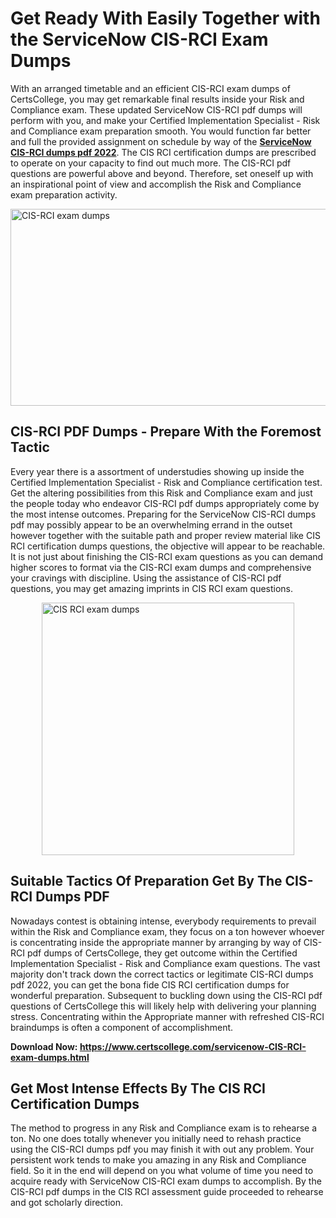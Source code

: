 <h1><strong>Get Ready With Easily Together with the ServiceNow CIS-RCI Exam Dumps&nbsp;</strong></h1>
<p><span style="font-weight: 400;">With an arranged timetable and an efficient  CIS-RCI exam dumps of CertsCollege, you may get remarkable final results inside your Risk and Compliance exam. These updated ServiceNow CIS-RCI pdf dumps will perform with you, and make your Certified Implementation Specialist - Risk and Compliance exam preparation smooth. You would function far better and full the provided assignment on schedule by way of the <strong><a href="https://www.certscollege.com/servicenow-CIS-RCI-exam-dumps.html">ServiceNow CIS-RCI dumps pdf 2022</a></strong>. The CIS RCI certification dumps are prescribed to operate on your capacity to find out much more. The  CIS-RCI pdf questions are powerful above and beyond. Therefore, set oneself up with an inspirational point of view and accomplish the Risk and Compliance exam preparation activity.&nbsp;</span></p>
<p><span style="font-weight: 400;"><img style="display: block; margin-left: auto; margin-right: auto;" src="https://i.ibb.co/CPDK3ps/Yellow-and-Blue-Initiative-Blog-Banner.png" alt="CIS-RCI exam dumps" width="559" height="315" /></span></p>
<h2><strong>CIS-RCI PDF Dumps - Prepare With the Foremost Tactic</strong></h2>
<p><span style="font-weight: 400;">Every year there is a assortment of understudies showing up inside the Certified Implementation Specialist - Risk and Compliance certification test. Get the altering possibilities from this Risk and Compliance exam and just the people today who endeavor CIS-RCI pdf dumps appropriately come by the most intense outcomes. Preparing for the ServiceNow CIS-RCI dumps pdf may possibly appear to be an overwhelming errand in the outset however together with the suitable path and proper review material like CIS RCI certification dumps questions, the objective will appear to be reachable. It is not just about finishing the CIS-RCI exam questions as you can demand higher scores to format via the CIS-RCI exam dumps and comprehensive your cravings with discipline. Using the assistance of CIS-RCI pdf questions, you may get amazing imprints in CIS RCI exam questions.</span></p>
<p><span style="font-weight: 400;"><a href="https://tinyurl.com/7yrtrpnh"><img style="display: block; margin-left: auto; margin-right: auto;" src="https://i.ibb.co/9tMrhdY/Teacher-Appreciation-Invitation.png" alt="CIS RCI exam dumps " width="404" height="404" /></a></span></p>
<h2><strong>Suitable Tactics Of Preparation Get By The CIS-RCI Dumps PDF</strong></h2>
<p><span style="font-weight: 400;">Nowadays contest is obtaining intense, everybody requirements to prevail within the Risk and Compliance exam, they focus on a ton however whoever is concentrating inside the appropriate manner by arranging by way of CIS-RCI pdf dumps of CertsCollege, they get outcome within the Certified Implementation Specialist - Risk and Compliance exam questions. The vast majority don't track down the correct tactics or legitimate CIS-RCI dumps pdf 2022, you can get the bona fide CIS RCI certification dumps for wonderful preparation. Subsequent to buckling down using the  CIS-RCI pdf questions of CertsCollege this will likely help with delivering your planning stress. Concentrating within the Appropriate manner with refreshed CIS-RCI braindumps is often a component of accomplishment.</span></p>
<p><span style="font-weight: 400;"><strong>Download Now: <a href="https://www.certscollege.com/servicenow-CIS-RCI-exam-dumps.html">https://www.certscollege.com/servicenow-CIS-RCI-exam-dumps.html</a></strong></span></p>
<h2><strong>Get Most Intense Effects By The CIS RCI Certification Dumps</strong></h2>
<p><span style="font-weight: 400;">The method to progress in any Risk and Compliance exam is to rehearse a ton. No one does totally whenever you initially need to rehash practice using the CIS-RCI dumps pdf you may finish it with out any problem. Your persistent work tends to make you amazing in any Risk and Compliance field. So it in the end will depend on you what volume of time you need to acquire ready with ServiceNow CIS-RCI exam dumps to accomplish. By the CIS-RCI pdf dumps in the CIS RCI assessment guide proceeded to rehearse and got scholarly direction.</span></p>
